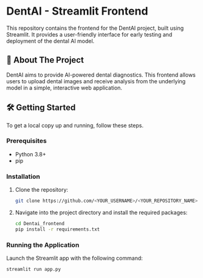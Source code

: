 # DentAI - Streamlit Frontend

This repository contains the frontend for the DentAI project, built using Streamlit. It provides a user-friendly interface for early testing and deployment of the dental AI model.

## 🚀 About The Project

DentAI aims to provide AI-powered dental diagnostics. This frontend allows users to upload dental images and receive analysis from the underlying model in a simple, interactive web application.

## 🛠️ Getting Started

To get a local copy up and running, follow these steps.

### Prerequisites

*   Python 3.8+
*   pip

### Installation

1.  Clone the repository:
    ```sh
    git clone https://github.com/<YOUR_USERNAME>/<YOUR_REPOSITORY_NAME>.git
    ```
2.  Navigate into the project directory and install the required packages:
    ```sh
    cd Dentai_frontend
    pip install -r requirements.txt
    ```

### Running the Application

Launch the Streamlit app with the following command:
```sh
streamlit run app.py
```
